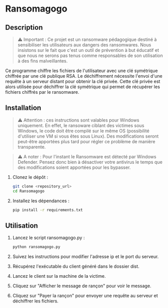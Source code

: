 # Ransomagogo

## Description

> ⚠️ Important : Ce projet est un ransomware pédagogique destiné à sensibiliser les utilisateurs aux dangers des ransomwares. Nous insistons sur le fait que c'est un outil de prévention à but éducatif et que nous ne serons pas tenus comme responsables de son utilisation à des fins malveillantes.

Ce programme chiffre les fichiers de l'utilisateur avec une clé symétrique chiffrée par une clé publique RSA. Le déchiffrement nécessite l'envoi d'une requête à un serveur distant pour obtenir la clé privée. Cette clé privée est alors utilisée pour déchiffrer la clé symétrique qui permet de récupérer les fichiers chiffrés par le ransomware.

## Installation

> ⚠️ Attention : ces instructions sont valables pour Windows uniquement. En effet, le ransoware ciblant des victimes sous Windows, le code doit être compilé sur le même OS (possibilité d'utiliser une VM si vous êtes sous Linux). Des modifications seront peut-être apportées plus tard pour régler ce problème de manière transparente.

> ⚠️ A noter : Pour l'instant le Ransomware est détecté par Windows Defender. Pensez donc bien à désactiver votre antivirus le temps que des modifications soient apportées pour les bypasser.

1. Clonez le dépôt :
   ```bash
   git clone <repository_url>
   cd Ransomagogo

2. Installez les dépendances :
   ```bash
   pip install -r requirements.txt

## Utilisation

1. Lancez le script ransomagogo.py :
   ```bash
   python ransomagogo.py

2. Suivez les instructions pour modifier l'adresse ip et le port du serveur. 

3. Récupérez l'exécutable du client généré dans le dossier dist.

4. Lancez le client sur la machine de la victime.

5. Cliquez sur "Afficher le message de rançon" pour voir le message.

6. Cliquez sur "Payer la rançon" pour envoyer une requête au serveur et déchiffrer les fichiers.